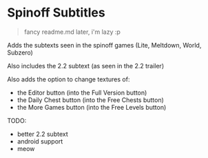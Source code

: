 # Spinoff Subtitles

> fancy readme.md later, i'm lazy :p

Adds the subtexts seen in the spinoff games (Lite, Meltdown, World, Subzero)

Also includes the 2.2 subtext (as seen in the 2.2 trailer)

Also adds the option to change textures of:
 * the Editor button (into the Full Version button)
 * the Daily Chest button (into the Free Chests button)
 * the More Games button (into the Free Levels button)

TODO:
- better 2.2 subtext
- android support 
- meow